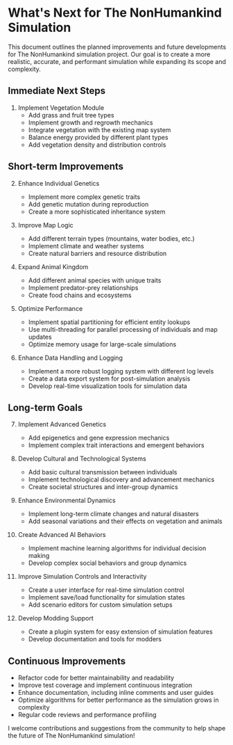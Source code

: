 
# What's Next for The NonHumankind Simulation

This document outlines the planned improvements and future developments for The NonHumankind simulation project. Our goal is to create a more realistic, accurate, and performant simulation while expanding its scope and complexity.

## Immediate Next Steps

1. Implement Vegetation Module
   - Add grass and fruit tree types
   - Implement growth and regrowth mechanics
   - Integrate vegetation with the existing map system
   - Balance energy provided by different plant types
   - Add vegetation density and distribution controls

## Short-term Improvements

2. Enhance Individual Genetics
   - Implement more complex genetic traits
   - Add genetic mutation during reproduction
   - Create a more sophisticated inheritance system

3. Improve Map Logic
   - Add different terrain types (mountains, water bodies, etc.)
   - Implement climate and weather systems
   - Create natural barriers and resource distribution

4. Expand Animal Kingdom
   - Add different animal species with unique traits
   - Implement predator-prey relationships
   - Create food chains and ecosystems

5. Optimize Performance
   - Implement spatial partitioning for efficient entity lookups
   - Use multi-threading for parallel processing of individuals and map updates
   - Optimize memory usage for large-scale simulations

6. Enhance Data Handling and Logging
   - Implement a more robust logging system with different log levels
   - Create a data export system for post-simulation analysis
   - Develop real-time visualization tools for simulation data

## Long-term Goals

7. Implement Advanced Genetics
   - Add epigenetics and gene expression mechanics
   - Implement complex trait interactions and emergent behaviors

8. Develop Cultural and Technological Systems
   - Add basic cultural transmission between individuals
   - Implement technological discovery and advancement mechanics
   - Create societal structures and inter-group dynamics

9. Enhance Environmental Dynamics
   - Implement long-term climate changes and natural disasters
   - Add seasonal variations and their effects on vegetation and animals

10. Create Advanced AI Behaviors
    - Implement machine learning algorithms for individual decision making
    - Develop complex social behaviors and group dynamics

11. Improve Simulation Controls and Interactivity
    - Create a user interface for real-time simulation control
    - Implement save/load functionality for simulation states
    - Add scenario editors for custom simulation setups

12. Develop Modding Support
    - Create a plugin system for easy extension of simulation features
    - Develop documentation and tools for modders

## Continuous Improvements

- Refactor code for better maintainability and readability
- Improve test coverage and implement continuous integration
- Enhance documentation, including inline comments and user guides
- Optimize algorithms for better performance as the simulation grows in complexity
- Regular code reviews and performance profiling

I welcome contributions and suggestions from the community to help shape the future of The NonHumankind simulation!
